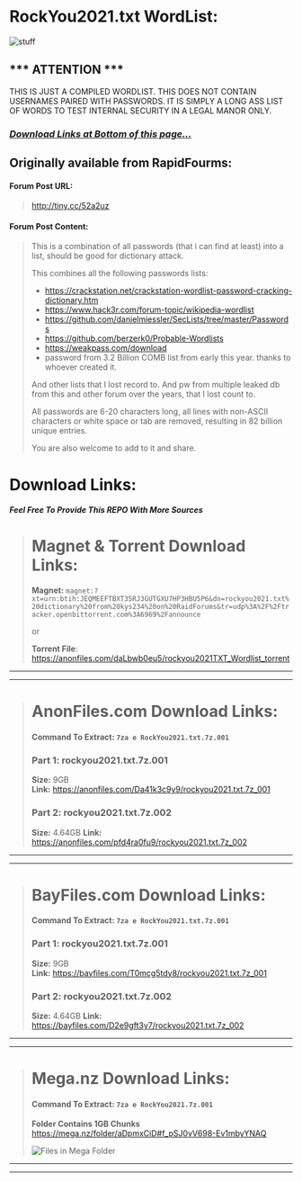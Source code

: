 

# **RockYou2021.txt WordList**:
  
  ![stuff](https://i.imgur.com/WLcjMeI.png)
  
## *** **ATTENTION** ***  
    
THIS IS JUST A COMPILED WORDLIST. THIS DOES NOT CONTAIN USERNAMES PAIRED WITH PASSWORDS.  IT IS SIMPLY A LONG ASS LIST OF WORDS TO TEST INTERNAL SECURITY IN A LEGAL MANOR ONLY.

### _[Download Links at Bottom of this page...](https://github.com/ohmybahgosh/RockYou2021.txt#download-links)_

## Originally available from RapidFourms:  
>
>
#### Forum Post URL:
> http://tiny.cc/52a2uz 
>
>  
>
#### Forum Post Content:  
>
>  
>
> This is a combination of all passwords (that i can find at least) into a list, should be good for dictionary attack.
>
> This combines all the following passwords lists:  
>
>
>
>- https://crackstation.net/crackstation-wordlist-password-cracking-dictionary.htm  
>- https://www.hack3r.com/forum-topic/wikipedia-wordlist  
>- https://github.com/danielmiessler/SecLists/tree/master/Passwords  
>- https://github.com/berzerk0/Probable-Wordlists  
>- https://weakpass.com/download  
>- password from 3.2 Billion COMB list from early this year. thanks to whoever created it.
>
>
> And other lists that I lost record to.
> And pw from multiple leaked db from this and other forum over the years, that I lost count to.
>
> All passwords are 6-20 characters long, all lines with non-ASCII characters or white space or tab are removed, resulting in 82 billion unique entries.
>
>You are also welcome to add to it and share.

# Download Links:
#### _Feel Free To Provide This REPO With More Sources_
># Magnet & Torrent Download Links:
>**Magnet:** 
>`magnet:?xt=urn:btih:JEQMEEFTBXT35RJ3GUTGXU7HP3HBU5P6&dn=rockyou2021.txt%20dictionary%20from%20kys234%20on%20RaidForums&tr=udp%3A%2F%2Ftracker.openbittorrent.com%3A6969%2Fannounce`
>
>or
>
> **Torrent File**:
> https://anonfiles.com/daLbwb0eu5/rockyou2021TXT_Wordlist_torrent

---
---

># AnonFiles.com Download Links:
>#### Command To Extract:  `7za e RockYou2021.txt.7z.001`
>### **Part 1:**  rockyou2021.txt.7z.001  
>**Size:** 9GB  
>**Link:**  https://anonfiles.com/Da41k3c9y9/rockyou2021.txt.7z_001  
>
>### **Part 2:**  rockyou2021.txt.7z.002  
>**Size:** 4.64GB
>**Link:**  https://anonfiles.com/pfd4ra0fu9/rockyou2021.txt.7z_002
---
---

># BayFiles.com Download Links:
>#### Command To Extract:  `7za e RockYou2021.txt.7z.001`
>### **Part 1:**  rockyou2021.txt.7z.001  
>**Size:** 9GB  
>**Link:**  https://bayfiles.com/T0mcg5tdy8/rockyou2021.txt.7z_001
>
>### **Part 2:**  rockyou2021.txt.7z.002  
>**Size:** 4.64GB
>**Link:**  https://bayfiles.com/D2e9gft3y7/rockyou2021.txt.7z_002
---
---

># Mega.nz Download Links:
>#### Command To Extract:  `7za e RockYou2021.7z.001`
>**Folder Contains 1GB Chunks**
>https://mega.nz/folder/aDpmxCiD#f_pSJ0vV698-Ev1mbyYNAQ
>
>![Files in Mega Folder](https://i.imgur.com/jr1a75a.png)
---
---
